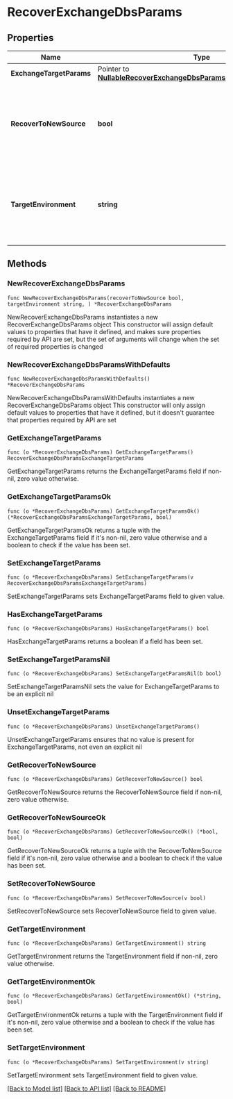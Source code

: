 # RecoverExchangeDbsParams

## Properties

Name | Type | Description | Notes
------------ | ------------- | ------------- | -------------
**ExchangeTargetParams** | Pointer to [**NullableRecoverExchangeDbsParamsExchangeTargetParams**](RecoverExchangeDbsParamsExchangeTargetParams.md) |  | [optional] 
**RecoverToNewSource** | **bool** | Specifies the parameter whether the recovery should be performed to a new or an existing target. | 
**TargetEnvironment** | **string** | Specifies the environment of the recovery target. The corresponding params below must be filled out. | 

## Methods

### NewRecoverExchangeDbsParams

`func NewRecoverExchangeDbsParams(recoverToNewSource bool, targetEnvironment string, ) *RecoverExchangeDbsParams`

NewRecoverExchangeDbsParams instantiates a new RecoverExchangeDbsParams object
This constructor will assign default values to properties that have it defined,
and makes sure properties required by API are set, but the set of arguments
will change when the set of required properties is changed

### NewRecoverExchangeDbsParamsWithDefaults

`func NewRecoverExchangeDbsParamsWithDefaults() *RecoverExchangeDbsParams`

NewRecoverExchangeDbsParamsWithDefaults instantiates a new RecoverExchangeDbsParams object
This constructor will only assign default values to properties that have it defined,
but it doesn't guarantee that properties required by API are set

### GetExchangeTargetParams

`func (o *RecoverExchangeDbsParams) GetExchangeTargetParams() RecoverExchangeDbsParamsExchangeTargetParams`

GetExchangeTargetParams returns the ExchangeTargetParams field if non-nil, zero value otherwise.

### GetExchangeTargetParamsOk

`func (o *RecoverExchangeDbsParams) GetExchangeTargetParamsOk() (*RecoverExchangeDbsParamsExchangeTargetParams, bool)`

GetExchangeTargetParamsOk returns a tuple with the ExchangeTargetParams field if it's non-nil, zero value otherwise
and a boolean to check if the value has been set.

### SetExchangeTargetParams

`func (o *RecoverExchangeDbsParams) SetExchangeTargetParams(v RecoverExchangeDbsParamsExchangeTargetParams)`

SetExchangeTargetParams sets ExchangeTargetParams field to given value.

### HasExchangeTargetParams

`func (o *RecoverExchangeDbsParams) HasExchangeTargetParams() bool`

HasExchangeTargetParams returns a boolean if a field has been set.

### SetExchangeTargetParamsNil

`func (o *RecoverExchangeDbsParams) SetExchangeTargetParamsNil(b bool)`

 SetExchangeTargetParamsNil sets the value for ExchangeTargetParams to be an explicit nil

### UnsetExchangeTargetParams
`func (o *RecoverExchangeDbsParams) UnsetExchangeTargetParams()`

UnsetExchangeTargetParams ensures that no value is present for ExchangeTargetParams, not even an explicit nil
### GetRecoverToNewSource

`func (o *RecoverExchangeDbsParams) GetRecoverToNewSource() bool`

GetRecoverToNewSource returns the RecoverToNewSource field if non-nil, zero value otherwise.

### GetRecoverToNewSourceOk

`func (o *RecoverExchangeDbsParams) GetRecoverToNewSourceOk() (*bool, bool)`

GetRecoverToNewSourceOk returns a tuple with the RecoverToNewSource field if it's non-nil, zero value otherwise
and a boolean to check if the value has been set.

### SetRecoverToNewSource

`func (o *RecoverExchangeDbsParams) SetRecoverToNewSource(v bool)`

SetRecoverToNewSource sets RecoverToNewSource field to given value.


### GetTargetEnvironment

`func (o *RecoverExchangeDbsParams) GetTargetEnvironment() string`

GetTargetEnvironment returns the TargetEnvironment field if non-nil, zero value otherwise.

### GetTargetEnvironmentOk

`func (o *RecoverExchangeDbsParams) GetTargetEnvironmentOk() (*string, bool)`

GetTargetEnvironmentOk returns a tuple with the TargetEnvironment field if it's non-nil, zero value otherwise
and a boolean to check if the value has been set.

### SetTargetEnvironment

`func (o *RecoverExchangeDbsParams) SetTargetEnvironment(v string)`

SetTargetEnvironment sets TargetEnvironment field to given value.



[[Back to Model list]](../README.md#documentation-for-models) [[Back to API list]](../README.md#documentation-for-api-endpoints) [[Back to README]](../README.md)


